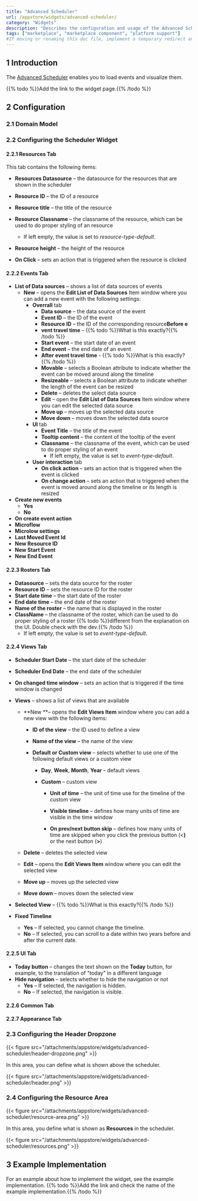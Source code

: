```yaml
---
title: "Advanced Scheduler"
url: /appstore/widgets/advanced-scheduler/
category: "Widgets"
description: "Describes the configuration and usage of the Advanced Scheduler widget, which is available in the Mendix Marketplace."
tags: ["marketplace", "marketplace component", "platform support"]
#If moving or renaming this doc file, implement a temporary redirect and let the respective team know they should update the URL in the product. See Mapping to Products for more details. 
---
```


## 1 Introduction

The [Advanced Scheduler]() enables you to load events and visualize them.

{{% todo %}}Add the link to the widget page.{{% /todo %}}

## 2 Configuration

### 2.1 Domain Model

### 2.2 Configuring the Scheduler Widget

#### 2.2.1 Resources Tab

This tab contains the following items:

* **Resources Datasource** – the datasource for the resources that are shown in the scheduler
* **Resource ID** – the ID of a resource
* **Resource title** – the title of the resource 
* **Resource Classname** – the classname of the resource, which can be used to do proper styling of an resource
  * If left empty, the value is set to *resource-type-default*.

* **Resource height** – the height of the resource
* **On Click** – sets an action that is triggered when the resource is clicked

#### 2.2.2 Events Tab

*  **List of Data sources** – shows a list of data sources of events
    *  **New** – opens the **Edit List of Data Sources** Item window where you can add a new event with the following settings:
        * **Overrall** tab
          * **Data source** – the data source of the event
          * **Event ID** – the ID of the event
          * **Resource ID** – the ID of the corresponding resource**Before e**
          * **vent travel time** – {{% todo %}}What is this  exactly?{{% /todo %}}
          * **Start event** – the start date of an event
          * **End event** – the end date of an event
          * **After event travel time** - {{% todo %}}What is this  exactly?{{% /todo %}}
          * **Movable** – selects a Boolean attribute to indicate whether the event can be moved around along the timeline
          * **Resizeable** – selects a Boolean attribute to indicate whether the length of the event can be resized
          * **Delete** – deletes the select data source
          * **Edit** – open the **Edit List of Data Sources** Item window where you can edit the selected data source
          * **Move up** – moves up the selected data source
          * **Move down** – moves down the selected data source
        * **UI** tab
          * **Event Title** – the title of the event
          * **Tooltip content** – the content of the tooltip of the event
          * **Classname** – the classname of the event, which can be used to do proper styling of an event
            * If left empty, the value is set to *event-type-default*.
        * **User interaction** tab
          * **On click action** – sets an action that is triggered when the event is clicked
          * **On change action** – sets an action that is triggered when the event is moved around along the timeline or its length is resized
* **Create new events**
  * **Yes**
  * **No**
*  **On create event action**
*  **Microflow**
*  **Microlow settings**
*  **Last Moved Event Id**
*  **New Resource ID**
*  **New Start Event**
* **New End Event**

#### 2.2.3 Rosters Tab

* **Datasource** – sets the data source for the roster
* **Resource ID** – sets the resource ID for the roster
* **Start date time** – the start date of the roster
* **End date time** – the end date of the roster
* **Name of the roster** – the name that is displayed in the roster
* **ClassName** – the classname of the roster, which can be used to do proper styling of a roster {{% todo %}}different from the explanation on the UI. Double check with the dev.{{% /todo %}}
  * If left empty, the value is set to *event-type-default*.

#### 2.2.4 Views Tab

* **Scheduler Start Date** – the start date of the scheduler 

* **Scheduler End Date** – the end date of the scheduler 

* **On changed time window** – sets an action that is triggered if the time window is changed

* **Views** – shows a list of views that are available
  * **New **– opens the **Edit Views Item** window where you can add a new view with the following items:
  
    * **ID of the view** – the ID used to define a view
  
    * **Name of the view** – the name of the view
  
    * **Default or Custom view** – selects whether to use one of the following default views or a custom view 
  
      * **Day**, **Week**, **Month**, **Year** – default views
  
      * **Custom** – custom view
  
        * **Unit of time** – the unit of time use for the timeline of the custom view
  
        * **Visible timeline** – defines how many units of time are visible in the time window
  
        * **On prev/next button skip** – defines how many units of time are skipped when you click the previous button (<**)** or the next button (**>**)
  
  * **Delete** – deletes the selected view
  
  * **Edit** – opens the **Edit Views Item** window where you can edit the selected view
  
  * **Move up** – moves up the selected view
  
  * **Move down** – moves down the selected view
  
* **Selected View** – {{% todo %}}What is this  exactly?{{% /todo %}}

* **Fixed Timeline**
  * **Yes** – If selected, you cannot change the timeline.
  * **No** – If selected, you can scroll to a date within two years before and after the current date.

#### 2.2.5 UI Tab

* **Today button**  – changes the text shown on the **Today** button, for example, to the translation of "today" in a different language
* **Hide navigation** – selects whether to hide the navigation or not
  * **Yes** – If selected, the navigation is hidden.
  * **No** – If selected, the navigation is visible.

#### 2.2.6 Common Tab

#### 2.2.7 Appearance Tab

### 2.3 Configuring the Header Dropzone

{{< figure src="/attachments/appstore/widgets/advanced-scheduler/header-dropzone.png" >}}

In this area, you can define what is shown above the scheduler.

{{< figure src="/attachments/appstore/widgets/advanced-scheduler/header.png" >}}

### 2.4 Configuring the Resource Area

{{< figure src="/attachments/appstore/widgets/advanced-scheduler/resource-area.png" >}}

In this area, you define what is shown as **Resources** in the scheduler.

{{< figure src="/attachments/appstore/widgets/advanced-scheduler/resources.png" >}}

## 3 Example Implementation

For an example about how to implement the widget, see the example implementation.  {{% todo %}}Add the link and check the name of the example implementation.{{% /todo %}}



